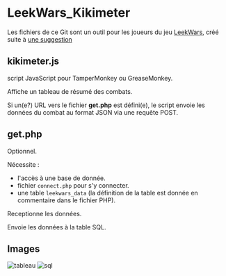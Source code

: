 LeekWars_Kikimeter
==================
Les fichiers de ce Git sont un outil pour les joueurs du jeu [LeekWars](http://leekwars.com/), créé suite à [une suggestion](http://leekwars.com/forum/category-4/topic-1618)


kikimeter.js
------------

script JavaScript pour TamperMonkey ou GreaseMonkey.
  
  Affiche un tableau de résumé des combats.
  
  Si un(e?) URL vers le fichier **get.php** est défini(e), le script envoie les données du combat au format JSON via une requête POST.
    
    
get.php
-------

Optionnel.

Nécessite :
   * l'accès à une base de donnée.
   * fichier `connect.php` pour s'y connecter.
   * une table `leekwars_data` (la définition de la table est donnée en commentaire dans le fichier PHP).

Receptionne les données.

Envoie les données à la table SQL.

  
Images
-------
![tableau](http://i.imgur.com/EtnGsZm.png)
![sql](http://i.imgur.com/CLil5Rp.png)
